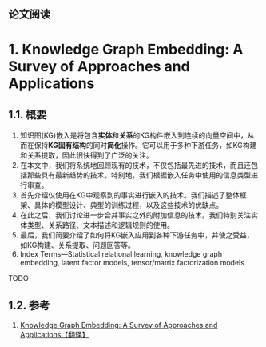 论文阅读
---

# 1. Knowledge Graph Embedding: A Survey of Approaches and Applications

## 1.1. 概要
1. 知识图(KG)嵌入是将包含**实体**和**关系**的KG构件嵌入到连续的向量空间中，从而在保持**KG固有结构**的同时**简化**操作。它可以用于多种下游任务，如KG构建和关系提取，因此很快得到了广泛的关注。
2. 在本文中，我们将系统地回顾现有的技术，不仅包括最先进的技术，而且还包括那些具有最新趋势的技术。特别地，我们根据嵌入任务中使用的信息类型进行审查。
3. 首先介绍仅使用在KG中观察到的事实进行嵌入的技术。我们描述了整体框架、具体的模型设计、典型的训练过程，以及这些技术的优缺点。
4. 在此之后，我们讨论进一步合并事实之外的附加信息的技术。我们特别关注实体类型、关系路径、文本描述和逻辑规则的使用。
5. 最后，我们简要介绍了如何将KG嵌入应用到各种下游任务中，并使之受益，如KG构建、关系提取、问题回答等。
6. Index Terms—Statistical relational learning, knowledge graph embedding, latent factor models, tensor/matrix factorization models

TODO

## 1.2. 参考
1. <a href = "https://blog.csdn.net/u014754541/article/details/103106679">Knowledge Graph Embedding: A Survey of Approaches and Applications【翻译】</a>